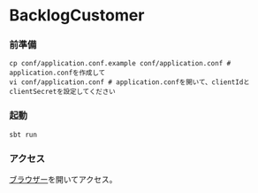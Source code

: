 # BacklogCustomer

### 前準備

```
cp conf/application.conf.example conf/application.conf # application.confを作成して
vi conf/application.conf # application.confを開いて、clientIdとclientSecretを設定してください
```

### 起動
```
sbt run
```

### アクセス

[ブラウザー](http://localhost:9000)を開いてアクセス。